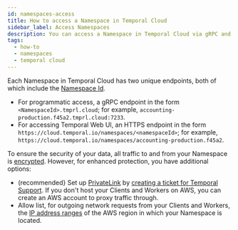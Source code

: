 ```yaml
---
id: namespaces-access
title: How to access a Namespace in Temporal Cloud
sidebar_label: Access Namespaces
description: You can access a Namespace in Temporal Cloud via gRPC and HTTPS endpoints.
tags:
  - how-to
  - namespaces
  - temporal cloud
---
```


<!--- How to access a Namespace in Temporal Cloud --->

Each Namespace in Temporal Cloud has two unique endpoints, both of which include the [Namespace Id](/concepts/what-is-a-cloud-namespace-id).

- For programmatic access, a gRPC endpoint in the form `<NamespaceId>.tmprl.cloud`; for example, `accounting-production.f45a2.tmprl.cloud:7233`.
- For accessing Temporal Web UI, an HTTPS endpoint in the form `https://cloud.temporal.io/namespaces/<namespaceId>`; for example, `https://cloud.temporal.io/namespaces/accounting-production.f45a2`.

To ensure the security of your data, all traffic to and from your Namespace is [encrypted](cloud/security-cloud-platform).
However, for enhanced protection, you have additional options:

- (recommended} Set up [PrivateLink](https://aws.amazon.com/privatelink/) by [creating a ticket for Temporal Support](/cloud/support-create-ticket).
  If you don't host your Clients and Workers on AWS, you can create an AWS account to proxy traffic through.
- Allow list, for outgoing network requests from your Clients and Workers, the [IP address ranges](https://docs.aws.amazon.com/vpc/latest/userguide/aws-ip-ranges.html) of the AWS region in which your Namespace is located.
